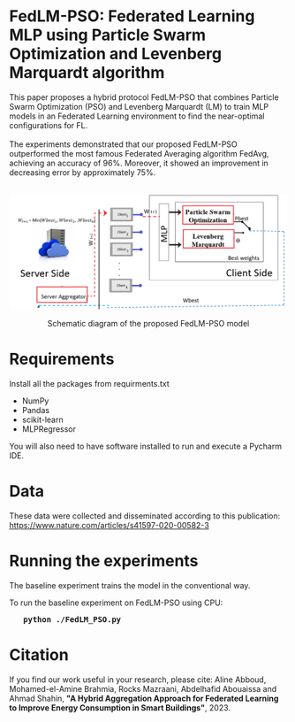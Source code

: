 #  FedLM-PSO: Federated Learning MLP using Particle Swarm Optimization and Levenberg Marquardt algorithm
This paper proposes a hybrid protocol FedLM-PSO that combines Particle Swarm Optimization (PSO) and Levenberg Marquardt (LM) to train MLP models in an Federated Learning environment to find the near-optimal configurations for FL.<br><br>
The experiments demonstrated that our proposed FedLM-PSO outperformed the most famous Federated Averaging algorithm FedAvg, achieving an accuracy of 96%. Moreover, it showed an improvement in decreasing error by approximately 75%. <br><br>

<img src='./doc/imgs/Framework Architecture- showing the weight update process of FedLM-PSO.png' title='Schematic diagram of the proposed FedLM-PSO
model' >
<center>Schematic diagram of the proposed FedLM-PSO model</center>

# Requirements
Install all the packages from requirments.txt
<ul>
<li>NumPy
<li>Pandas
<li>scikit-learn
<li>MLPRegressor
</ul>
You will also need to have software installed to run and execute a Pycharm IDE.

# Data

These data were collected and disseminated according to this publication: https://www.nature.com/articles/s41597-020-00582-3

# Running the experiments
The baseline experiment trains the model in the conventional way.

To run the baseline experiment on FedLM-PSO using CPU:<br>
<pre><b> &nbsp; python ./FedLM_PSO.py </b> </pre>

# Citation
If you find our work useful in your research, please cite:
Aline Abboud, Mohamed-el-Amine Brahmia, Rocks Mazraani, Abdelhafid Abouaissa and Ahmad Shahin, <b>"A Hybrid Aggregation Approach for Federated Learning to Improve Energy Consumption in Smart Buildings"</b>, 2023.
